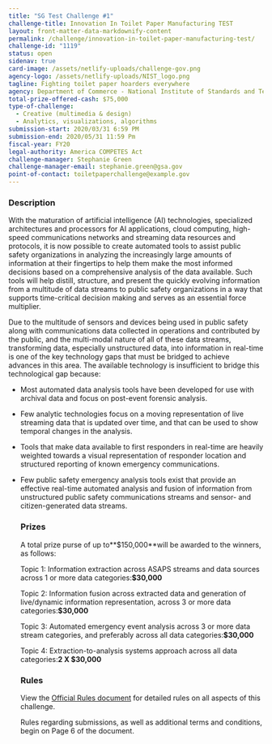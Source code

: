 ```yaml
---
title: "SG Test Challenge #1"
challenge-title: Innovation In Toilet Paper Manufacturing TEST
layout: front-matter-data-markdownify-content
permalink: /challenge/innovation-in-toilet-paper-manufacturing-test/
challenge-id: "1119"
status: open
sidenav: true
card-image: /assets/netlify-uploads/challenge-gov.png
agency-logo: /assets/netlify-uploads/NIST_logo.png
tagline: Fighting toilet paper hoarders everywhere
agency: Department of Commerce - National Institute of Standards and Technology
total-prize-offered-cash: $75,000
type-of-challenge:
  - Creative (multimedia & design)
  - Analytics, visualizations, algorithms
submission-start: 2020/03/31 6:59 PM
submission-end: 2020/05/31 11:59 Pm
fiscal-year: FY20
legal-authority: America COMPETES Act
challenge-manager: Stephanie Green
challenge-manager-email: stephanie.green@gsa.gov
point-of-contact: toiletpaperchallenge@example.gov
---
```

### Description

With the maturation of artificial intelligence (AI) technologies, specialized architectures and processors for AI applications, cloud computing, high-speed communications networks and streaming data resources and protocols, it is now possible to create automated tools to assist public safety organizations in analyzing the increasingly large amounts of information at their fingertips to help them make the most informed decisions based on a comprehensive analysis of the data available. Such tools will help distill, structure, and present the quickly evolving information from a multitude of data streams to public safety organizations in a way that supports time-critical decision making and serves as an essential force multiplier.

Due to the multitude of sensors and devices being used in public safety along with communications data collected in operations and contributed by the public, and the multi-modal nature of all of these data streams, transforming data, especially unstructured data, into information in real-time is one of the key technology gaps that must be bridged to achieve advances in this area. The available technology is insufficient to bridge this technological gap because:

* Most automated data analysis tools have been developed for use with archival data and focus on post-event forensic analysis.
* Few analytic technologies focus on a moving representation of live streaming data that is updated over time, and that can be used to show temporal changes in the analysis.
* Tools that make data available to first responders in real-time are heavily weighted towards a visual representation of responder location and structured reporting of known emergency communications.
* Few public safety emergency analysis tools exist that provide an effective real-time automated analysis and fusion of information from unstructured public safety communications streams and sensor- and citizen-generated data streams.

  ### Prizes

  A total prize purse of up to**$150,000**will be awarded to the winners, as follows:

  Topic 1: Information extraction across ASAPS streams and data sources across 1 or more data categories:**$30,000**

  Topic 2: Information fusion across extracted data and generation of live/dynamic information representation, across 3 or more data categories:**$30,000**

  Topic 3: Automated emergency event analysis across 3 or more data stream categories, and preferably across all data categories:**$30,000**

  Topic 4: Extraction-to-analysis systems approach across all data categories:**2 X $30,000**

  ### **Rules**

  View the [Official Rules document](https://www.challenge.gov/assets/netlify-uploads/3.2-oio-rules-asaps-contest-1-final-.pdf) for detailed rules on all aspects of this challenge.

  Rules regarding submissions, as well as additional terms and conditions, begin on Page 6 of the document.